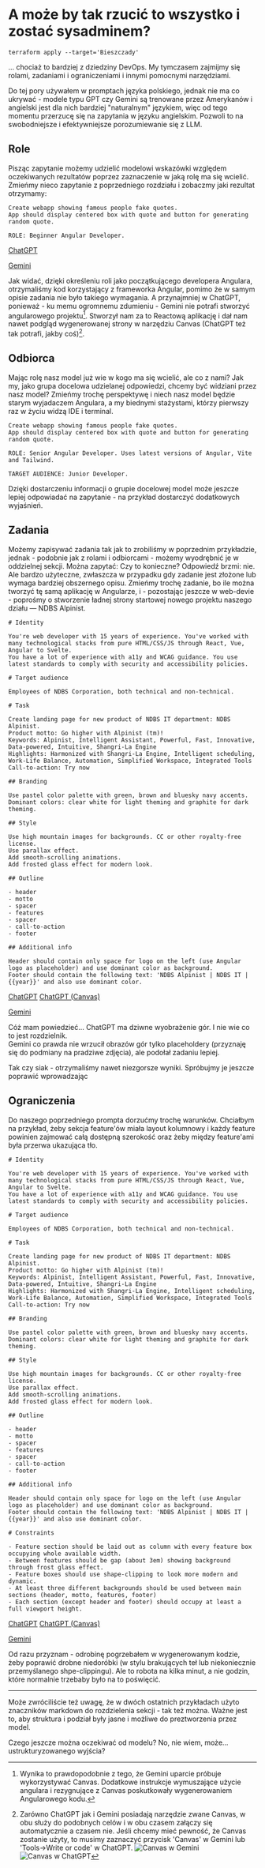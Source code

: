 # A może by tak rzucić to wszystko i zostać sysadminem?

`terraform apply --target='Bieszczady'`

... chociaż to bardziej z dziedziny DevOps. My tymczasem zajmijmy się rolami, zadaniami i ograniczeniami i innymi pomocnymi narzędziami.

<div class="warning">
Do tej pory używałem w promptach języka polskiego, jednak nie ma co ukrywać - modele typu GPT czy Gemini są trenowane przez Amerykanów i angielski jest dla nich bardziej "naturalnym" językiem, więc od tego momentu przerzucę się na zapytania w języku angielskim. Pozwoli to na swobodniejsze i efektywniejsze porozumiewanie się z LLM.
</div>

## Role

Pisząc zapytanie możemy udzielić modelowi wskazówki względem oczekiwanych rezultatów poprzez zaznaczenie w jaką rolę ma się wcielić.
Zmieńmy nieco zapytanie z poprzedniego rozdziału i zobaczmy jaki rezultat otrzymamy:

```
Create webapp showing famous people fake quotes.
App should display centered box with quote and button for generating random quote.

ROLE: Beginner Angular Developer.
```

[ChatGPT](https://chatgpt.com/s/t_685bc930cee08191b0b73918f83159c1)

[Gemini](https://g.co/gemini/share/e0bcfa351a85)

Jak widać, dzięki określeniu roli jako początkującego developera Angulara, otrzymaliśmy kod korzystający z frameworka Angular, pomimo że w samym opisie zadania nie było takiego wymagania. A przynajmniej w ChatGPT, ponieważ - ku memu ogromnemu zdumieniu - Gemini nie potrafi stworzyć angularowego projektu[^note]. Stworzył nam za to Reactową aplikację i dał nam nawet podgląd wygenerowanej strony w narzędziu Canvas (ChatGPT też tak potrafi, jakby coś)[^1].

## Odbiorca

Mając rolę nasz model już wie w kogo ma się wcielić, ale co z nami? Jak my, jako grupa docelowa udzielanej odpowiedzi, chcemy być widziani przez nasz model?
Zmieńmy trochę perspektywę i niech nasz model będzie starym wyjadaczem Angulara, a my biednymi stażystami, którzy pierwszy raz w życiu widzą IDE i terminal.

```plaintext
Create webapp showing famous people fake quotes.
App should display centered box with quote and button for generating random quote.

ROLE: Senior Angular Developer. Uses latest versions of Angular, Vite and Tailwind.

TARGET AUDIENCE: Junior Developer.
```

Dzięki dostarczeniu informacji o grupie docelowej model może jeszcze lepiej odpowiadać na zapytanie - na przykład dostarczyć dodatkowych wyjaśnień.

## Zadania

Możemy zapisywać zadania tak jak to zrobiliśmy w poprzednim przykładzie, jednak - podobnie jak z rolami i odbiorcami - możemy wyodrębnić je w oddzielnej sekcji.
Można zapytać: Czy to konieczne? Odpowiedź brzmi: nie. Ale bardzo użyteczne, zwłaszcza w przypadku gdy zadanie jest złożone lub wymaga bardziej obszernego opisu.
Zmieńmy trochę zadanie, bo ile można tworzyć tę samą aplikację w Angularze, i - pozostając jeszcze w web-devie - poprośmy o stworzenie ładnej strony startowej nowego projektu naszego działu — NDBS Alpinist.

```plaintext
# Identity

You're web developer with 15 years of experience. You've worked with many technological stacks from pure HTML/CSS/JS through React, Vue, Angular to Svelte.
You have a lot of experience with a11y and WCAG guidance. You use latest standards to comply with security and accessibility policies.

# Target audience

Employees of NDBS Corporation, both technical and non-technical.

# Task

Create landing page for new product of NDBS IT department: NDBS Alpinist.
Product motto: Go higher with Alpinist (tm)!
Keywords: Alpinist, Intelligent Assistant, Powerful, Fast, Innovative, Data-powered, Intuitive, Shangri-La Engine
Highlights: Harmonized with Shangri-La Engine, Intelligent scheduling, Work-Life Balance, Automation, Simplified Workspace, Integrated Tools
Call-to-action: Try now

## Branding

Use pastel color palette with green, brown and bluesky navy accents.
Dominant colors: clear white for light theming and graphite for dark theming.

## Style

Use high mountain images for backgrounds. CC or other royalty-free license.
Use parallax effect.
Add smooth-scrolling animations.
Add frosted glass effect for modern look.

## Outline

- header
- motto
- spacer
- features
- spacer
- call-to-action
- footer

## Additional info

Header should contain only space for logo on the left (use Angular logo as placeholder) and use dominant color as background.
Footer should contain the following text: 'NDBS Alpinist | NDBS IT | {{year}}' and also use dominant color.
```
[ChatGPT](https://chatgpt.com/share/685c0b24-0d80-8007-ab9c-3c41775c7e83)
[ChatGPT (Canvas)](https://chatgpt.com/canvas/shared/685c0b5e2bb881918cbebffec0f44421)

[Gemini](https://g.co/gemini/share/c2c0b31f10e7)

Cóż mam powiedzieć... ChatGPT ma dziwne wyobrażenie gór. I nie wie co to jest rozdzielnik. \
Gemini co prawda nie wrzucił obrazów gór tylko placeholdery (przyznaję się do podmiany na pradziwe zdjęcia), ale podołał zadaniu lepiej.

Tak czy siak - otrzymaliśmy nawet niezgorsze wyniki. Spróbujmy je jeszcze poprawić wprowadzając

## Ograniczenia

Do naszego poprzedniego prompta dorzućmy trochę warunków. Chciałbym na przykład, żeby sekcja feature'ów miała layout kolumnowy i każdy feature powinien zajmować całą dostępną szerokość oraz żeby między feature'ami była przerwa ukazująca tło.  

```plaintext
# Identity

You're web developer with 15 years of experience. You've worked with many technological stacks from pure HTML/CSS/JS through React, Vue, Angular to Svelte.
You have a lot of experience with a11y and WCAG guidance. You use latest standards to comply with security and accessibility policies.

# Target audience

Employees of NDBS Corporation, both technical and non-technical.

# Task

Create landing page for new product of NDBS IT department: NDBS Alpinist.
Product motto: Go higher with Alpinist (tm)!
Keywords: Alpinist, Intelligent Assistant, Powerful, Fast, Innovative, Data-powered, Intuitive, Shangri-La Engine
Highlights: Harmonized with Shangri-La Engine, Intelligent scheduling, Work-Life Balance, Automation, Simplified Workspace, Integrated Tools
Call-to-action: Try now

## Branding

Use pastel color palette with green, brown and bluesky navy accents.
Dominant colors: clear white for light theming and graphite for dark theming.

## Style

Use high mountain images for backgrounds. CC or other royalty-free license.
Use parallax effect.
Add smooth-scrolling animations.
Add frosted glass effect for modern look.

## Outline

- header
- motto
- spacer
- features
- spacer
- call-to-action
- footer

## Additional info

Header should contain only space for logo on the left (use Angular logo as placeholder) and use dominant color as background.
Footer should contain the following text: 'NDBS Alpinist | NDBS IT | {{year}}' and also use dominant color.

# Constraints

- Feature section should be laid out as column with every feature box occupying whole available width.
- Between features should be gap (about 3em) showing background through frost glass effect.
- Feature boxes should use shape-clipping to look more modern and dynamic.
- At least three different backgrounds should be used between main sections (header, motto, features, footer)
- Each section (except header and footer) should occupy at least a full viewport height.
```

[ChatGPT](https://chatgpt.com/share/685c2489-c7f0-8007-8c3f-f0670bb5c675)
[ChatGPT (Canvas)](https://chatgpt.com/canvas/shared/685c246ce8248191906f3682057e7e47)

[Gemini](https://g.co/gemini/share/a4266a48d828)

Od razu przyznam - odrobinę pogrzebałem w wygenerowanym kodzie, żeby poprawić drobne niedoróbki (w stylu brakujących teł lub niekoniecznie przemyślanego shpe-clippingu). Ale to robota na kilka minut, a nie godzin, które normalnie trzebaby było na to poświęcić.

---

Może zwróciliście też uwagę, że w dwóch ostatnich przykładach użyto znaczników markdown do rozdzielenia sekcji - tak też można. Ważne jest to, aby struktura i podział były jasne i możliwe do preztworzenia przez model.

Czego jeszcze można oczekiwać od modelu? No, nie wiem, może... ustrukturyzowanego wyjścia?

[^note]: Wynika to prawdopodobnie z tego, że Gemini uparcie próbuje wykorzystywać Canvas. Dodatkowe instrukcje wymuszające użycie angulara i rezygnujące z Canvas poskutkowały wygenerowaniem Angularowego kodu.
[^1]: Zarówno ChatGPT jak i Gemini posiadają narzędzie zwane Canvas, w obu służy do podobnych celów i w obu czasem załączy się automatycznie a czasem nie.
Jeśli chcemy mieć pewność, że Canvas zostanie użyty, to musimy zaznaczyć przycisk 'Canvas' w Gemini lub 'Tools->Write or code' w ChatGPT.
![Canvas w Gemini](../../img/gemini-enable-canvas.png)
![Canvas w ChatGPT](../../img/gpt-enable-canvas.png)